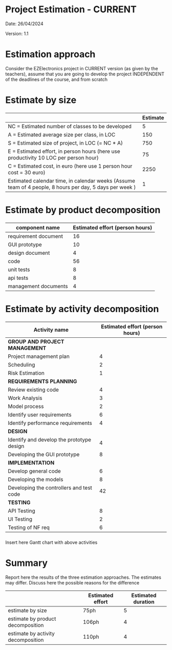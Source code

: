 # Project Estimation - CURRENT
Date: 26/04/2024

Version: 1.1


# Estimation approach
Consider the EZElectronics  project in CURRENT version (as given by the teachers), assume that you are going to develop the project INDEPENDENT of the deadlines of the course, and from scratch
# Estimate by size
### 
|             | Estimate                        |             
| ----------- | ------------------------------- |  
| NC =  Estimated number of classes to be developed   |      5                       |             
|  A = Estimated average size per class, in LOC       |       150                     | 
| S = Estimated size of project, in LOC (= NC * A) | 750 |
| E = Estimated effort, in person hours (here use productivity 10 LOC per person hour)  |      75                                |   
| C = Estimated cost, in euro (here use 1 person hour cost = 30 euro) | 2250 | 
| Estimated calendar time, in calendar weeks (Assume team of 4 people, 8 hours per day, 5 days per week ) |        1            |               

# Estimate by product decomposition
### 
|         component name    | Estimated effort (person hours)   |             
| ----------- | ------------------------------- | 
|requirement document    | 16 |
| GUI prototype |10|
|design document |4|
|code |56|
| unit tests | 8 |
| api tests |8|
| management documents  |4|



# Estimate by activity decomposition
### 
|         Activity name    | Estimated effort (person hours)   |             
| ----------- | ------------------------------- | 
| **GROUP AND PROJECT MANAGEMENT** | |
| Project management plan | 4 |
| Scheduling | 2 |
| Risk Estimation | 1 |
| **REQUIREMENTS PLANNING**	 | |
| Review existing code | 4 |
| Work Analysis | 3 |
| Model process	 | 2 |
| Identify user requirements	 |  6 |
| Identify performance requirements	|  4 |
| **DESIGN** | |
| Identify and develop the prototype design	| 4 |
|Developing the GUI prototype	 | 8 |
| **IMPLEMENTATION**| |
| Develop general code	| 6 |
| Developing the models	| 8|
| Developing the controllers and test code	| 42 |
| **TESTING**	 | |
| API Testing	 | 8 |
| UI Testing | 2 |
| Testing of NF req	| 6 |
###
Insert here Gantt chart with above activities

# Summary

Report here the results of the three estimation approaches. The  estimates may differ. Discuss here the possible reasons for the difference

|             | Estimated effort                        |   Estimated duration |
| ----------- | ------------------------------- | ---------------|
| estimate by size | 75ph | 5 |
| estimate by product decomposition | 106ph | 4 |
| estimate by activity decomposition | 110ph | 4 |
